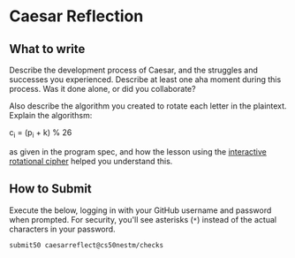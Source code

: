 # Caesar Reflection

## What to write

Describe the development process of Caesar, and the struggles and successes you experienced. Describe at least one aha moment during this process. Was it done alone, or did you collaborate?

Also describe the algorithm you created to rotate each letter in the plaintext. Explain the algorithsm:

c<sub>i</sub> = (p<sub>i</sub> + k) % 26

as given in the program spec, and how the lesson using the [interactive rotational cipher](http://cipher.cs50nestm.net) helped you understand this.

## How to Submit

Execute the below, logging in with your GitHub username and password when prompted. For security, you'll see asterisks (`*`) instead of the actual characters in your password.

```
submit50 caesarreflect@cs50nestm/checks
```

